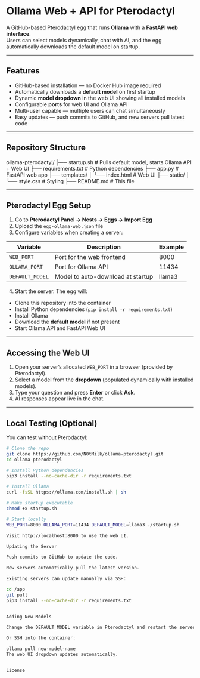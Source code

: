 # Ollama Web + API for Pterodactyl

A GitHub-based Pterodactyl egg that runs **Ollama** with a **FastAPI web interface**.  
Users can select models dynamically, chat with AI, and the egg automatically downloads the default model on startup.

---

## Features

- GitHub-based installation — no Docker Hub image required  
- Automatically downloads a **default model** on first startup  
- Dynamic **model dropdown** in the web UI showing all installed models  
- Configurable **ports** for web UI and Ollama API  
- Multi-user capable — multiple users can chat simultaneously  
- Easy updates — push commits to GitHub, and new servers pull latest code  

---

## Repository Structure

ollama-pterodactyl/
├── startup.sh # Pulls default model, starts Ollama API + Web UI
├── requirements.txt # Python dependencies
├── app.py # FastAPI web app
├── templates/
│ └── index.html # Web UI
├── static/
│ └── style.css # Styling
├── README.md # This file


---

## Pterodactyl Egg Setup

1. Go to **Pterodactyl Panel → Nests → Eggs → Import Egg**  
2. Upload the `egg-ollama-web.json` file  
3. Configure variables when creating a server:

| Variable       | Description                     | Example  |
|----------------|---------------------------------|----------|
| `WEB_PORT`     | Port for the web frontend        | 8000     |
| `OLLAMA_PORT`  | Port for Ollama API              | 11434    |
| `DEFAULT_MODEL`| Model to auto-download at startup| llama3   |

4. Start the server. The egg will:

- Clone this repository into the container  
- Install Python dependencies (`pip install -r requirements.txt`)  
- Install Ollama  
- Download the **default model** if not present  
- Start Ollama API and FastAPI Web UI  

---

## Accessing the Web UI

1. Open your server’s allocated `WEB_PORT` in a browser (provided by Pterodactyl).  
2. Select a model from the **dropdown** (populated dynamically with installed models).  
3. Type your question and press **Enter** or click **Ask**.  
4. AI responses appear live in the chat.  

---

## Local Testing (Optional)

You can test without Pterodactyl:

```bash
# Clone the repo
git clone https://github.com/N0tMilk/ollama-pterodactyl.git
cd ollama-pterodactyl

# Install Python dependencies
pip3 install --no-cache-dir -r requirements.txt

# Install Ollama
curl -fsSL https://ollama.com/install.sh | sh

# Make startup executable
chmod +x startup.sh

# Start locally
WEB_PORT=8000 OLLAMA_PORT=11434 DEFAULT_MODEL=llama3 ./startup.sh

Visit http://localhost:8000 to use the web UI.

Updating the Server

Push commits to GitHub to update the code.

New servers automatically pull the latest version.

Existing servers can update manually via SSH:

cd /app
git pull
pip3 install --no-cache-dir -r requirements.txt


Adding New Models

Change the DEFAULT_MODEL variable in Pterodactyl and restart the server → automatically pulls the model.

Or SSH into the container:

ollama pull new-model-name
The web UI dropdown updates automatically.


License


